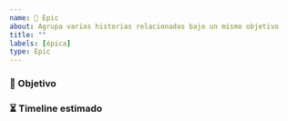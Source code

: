 ```yaml
---
name: 🧭 Epic
about: Agrupa varias historias relacionadas bajo un mismo objetivo
title: ""
labels: [épica]
type: Epic
---
```


### 🎯 Objetivo

<!-- Describí el objetivo general de esta epic. -->

### ⏳ Timeline estimado

<!-- Iteración XX - Iteración YY -->
